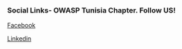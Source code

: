 

### Social Links- OWASP Tunisia Chapter. Follow US!
 [Facebook](https://www.facebook.com/OWASP.Tunisia.Chapter.Official) 
 
 [Linkedin](https://www.linkedin.com/groups/8591169/)
